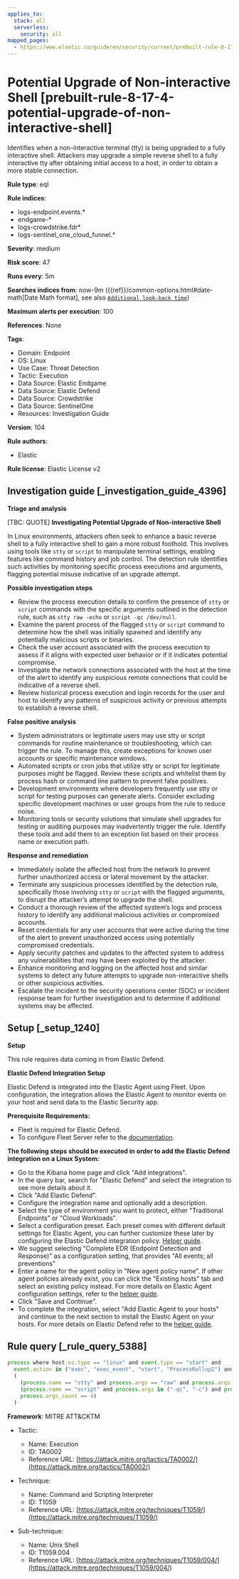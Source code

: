 ```yaml
---
applies_to:
  stack: all
  serverless:
    security: all
mapped_pages:
  - https://www.elastic.co/guide/en/security/current/prebuilt-rule-8-17-4-potential-upgrade-of-non-interactive-shell.html
---
```


# Potential Upgrade of Non-interactive Shell [prebuilt-rule-8-17-4-potential-upgrade-of-non-interactive-shell]

Identifies when a non-interactive terminal (tty) is being upgraded to a fully interactive shell. Attackers may upgrade a simple reverse shell to a fully interactive tty after obtaining initial access to a host, in order to obtain a more stable connection.

**Rule type**: eql

**Rule indices**:

* logs-endpoint.events.*
* endgame-*
* logs-crowdstrike.fdr*
* logs-sentinel_one_cloud_funnel.*

**Severity**: medium

**Risk score**: 47

**Runs every**: 5m

**Searches indices from**: now-9m ({{ref}}/common-options.html#date-math[Date Math format], see also [`Additional look-back time`](docs-content://solutions/security/detect-and-alert/create-detection-rule.md#rule-schedule))

**Maximum alerts per execution**: 100

**References**: None

**Tags**:

* Domain: Endpoint
* OS: Linux
* Use Case: Threat Detection
* Tactic: Execution
* Data Source: Elastic Endgame
* Data Source: Elastic Defend
* Data Source: Crowdstrike
* Data Source: SentinelOne
* Resources: Investigation Guide

**Version**: 104

**Rule authors**:

* Elastic

**Rule license**: Elastic License v2

## Investigation guide [_investigation_guide_4396]

**Triage and analysis**

[TBC: QUOTE]
**Investigating Potential Upgrade of Non-interactive Shell**

In Linux environments, attackers often seek to enhance a basic reverse shell to a fully interactive shell to gain a more robust foothold. This involves using tools like `stty` or `script` to manipulate terminal settings, enabling features like command history and job control. The detection rule identifies such activities by monitoring specific process executions and arguments, flagging potential misuse indicative of an upgrade attempt.

**Possible investigation steps**

* Review the process execution details to confirm the presence of `stty` or `script` commands with the specific arguments outlined in the detection rule, such as `stty raw -echo` or `script -qc /dev/null`.
* Examine the parent process of the flagged `stty` or `script` command to determine how the shell was initially spawned and identify any potentially malicious scripts or binaries.
* Check the user account associated with the process execution to assess if it aligns with expected user behavior or if it indicates potential compromise.
* Investigate the network connections associated with the host at the time of the alert to identify any suspicious remote connections that could be indicative of a reverse shell.
* Review historical process execution and login records for the user and host to identify any patterns of suspicious activity or previous attempts to establish a reverse shell.

**False positive analysis**

* System administrators or legitimate users may use stty or script commands for routine maintenance or troubleshooting, which can trigger the rule. To manage this, create exceptions for known user accounts or specific maintenance windows.
* Automated scripts or cron jobs that utilize stty or script for legitimate purposes might be flagged. Review these scripts and whitelist them by process hash or command line pattern to prevent false positives.
* Development environments where developers frequently use stty or script for testing purposes can generate alerts. Consider excluding specific development machines or user groups from the rule to reduce noise.
* Monitoring tools or security solutions that simulate shell upgrades for testing or auditing purposes may inadvertently trigger the rule. Identify these tools and add them to an exception list based on their process name or execution path.

**Response and remediation**

* Immediately isolate the affected host from the network to prevent further unauthorized access or lateral movement by the attacker.
* Terminate any suspicious processes identified by the detection rule, specifically those involving `stty` or `script` with the flagged arguments, to disrupt the attacker’s attempt to upgrade the shell.
* Conduct a thorough review of the affected system’s logs and process history to identify any additional malicious activities or compromised accounts.
* Reset credentials for any user accounts that were active during the time of the alert to prevent unauthorized access using potentially compromised credentials.
* Apply security patches and updates to the affected system to address any vulnerabilities that may have been exploited by the attacker.
* Enhance monitoring and logging on the affected host and similar systems to detect any future attempts to upgrade non-interactive shells or other suspicious activities.
* Escalate the incident to the security operations center (SOC) or incident response team for further investigation and to determine if additional systems may be affected.


## Setup [_setup_1240]

**Setup**

This rule requires data coming in from Elastic Defend.

**Elastic Defend Integration Setup**

Elastic Defend is integrated into the Elastic Agent using Fleet. Upon configuration, the integration allows the Elastic Agent to monitor events on your host and send data to the Elastic Security app.

**Prerequisite Requirements:**

* Fleet is required for Elastic Defend.
* To configure Fleet Server refer to the [documentation](docs-content://reference/ingestion-tools/fleet/fleet-server.md).

**The following steps should be executed in order to add the Elastic Defend integration on a Linux System:**

* Go to the Kibana home page and click "Add integrations".
* In the query bar, search for "Elastic Defend" and select the integration to see more details about it.
* Click "Add Elastic Defend".
* Configure the integration name and optionally add a description.
* Select the type of environment you want to protect, either "Traditional Endpoints" or "Cloud Workloads".
* Select a configuration preset. Each preset comes with different default settings for Elastic Agent, you can further customize these later by configuring the Elastic Defend integration policy. [Helper guide](docs-content://solutions/security/configure-elastic-defend/configure-an-integration-policy-for-elastic-defend.md).
* We suggest selecting "Complete EDR (Endpoint Detection and Response)" as a configuration setting, that provides "All events; all preventions"
* Enter a name for the agent policy in "New agent policy name". If other agent policies already exist, you can click the "Existing hosts" tab and select an existing policy instead. For more details on Elastic Agent configuration settings, refer to the [helper guide](docs-content://reference/ingestion-tools/fleet/agent-policy.md).
* Click "Save and Continue".
* To complete the integration, select "Add Elastic Agent to your hosts" and continue to the next section to install the Elastic Agent on your hosts. For more details on Elastic Defend refer to the [helper guide](docs-content://solutions/security/configure-elastic-defend/install-elastic-defend.md).


## Rule query [_rule_query_5388]

```js
process where host.os.type == "linux" and event.type == "start" and
  event.action in ("exec", "exec_event", "start", "ProcessRollup2") and
  (
    (process.name == "stty" and process.args == "raw" and process.args == "-echo" and process.args_count >= 3) or
    (process.name == "script" and process.args in ("-qc", "-c") and process.args == "/dev/null" and
    process.args_count == 4)
  )
```

**Framework**: MITRE ATT&CKTM

* Tactic:

    * Name: Execution
    * ID: TA0002
    * Reference URL: [https://attack.mitre.org/tactics/TA0002/](https://attack.mitre.org/tactics/TA0002/)

* Technique:

    * Name: Command and Scripting Interpreter
    * ID: T1059
    * Reference URL: [https://attack.mitre.org/techniques/T1059/](https://attack.mitre.org/techniques/T1059/)

* Sub-technique:

    * Name: Unix Shell
    * ID: T1059.004
    * Reference URL: [https://attack.mitre.org/techniques/T1059/004/](https://attack.mitre.org/techniques/T1059/004/)



